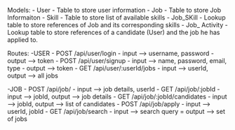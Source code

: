Models:
    - User - Table to store user information
    - Job  - Table to store Job Informaiton
    - Skill - Table to store list of available skills
    - Job_SKill - Lookup table to store references of Job and its corresponding skills
    - Job_ Activity - Lookup table to store references of a candidate (User) and the job he has applied to.

Routes:
 -USER
    - POST /api/user/login - input --> username, password  - output --> token
    - POST /api/user/signup - input --> name, password, email, type - output --> token 
    - GET /api/user/:userId/jobs - input --> userId, output --> all jobs

 -JOB
    - POST /api/job/ - input --> job details, userId 
    - GET /api/job/:jobId - input --> jobId, output --> job details
    - GET /api/job/:jobId/candidates - input --> jobId, output --> list of candidates
    - POST /api/job/apply - input --> userId, jobId
    - GET /api/job/search - input --> search query = output --> set of jobs
